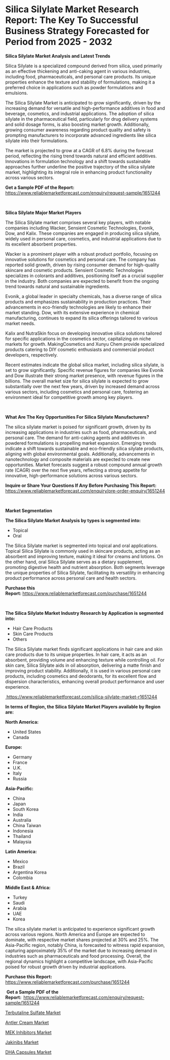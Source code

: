 <p><h1>Silica Silylate Market Research Report: The Key To Successful Business Strategy Forecasted for Period from 2025 - 2032</h1></p><p><strong>Silica Silylate Market Analysis and Latest Trends</strong></p>
<p><p>Silica Silylate is a specialized compound derived from silica, used primarily as an effective thickening and anti-caking agent in various industries, including food, pharmaceuticals, and personal care products. Its unique properties enhance the texture and stability of formulations, making it a preferred choice in applications such as powder formulations and emulsions.</p><p>The Silica Silylate Market is anticipated to grow significantly, driven by the increasing demand for versatile and high-performance additives in food and beverage, cosmetics, and industrial applications. The adoption of silica silylate in the pharmaceutical field, particularly for drug delivery systems and solid dosage forms, is also boosting market growth. Additionally, growing consumer awareness regarding product quality and safety is prompting manufacturers to incorporate advanced ingredients like silica silylate into their formulations.</p><p>The market is projected to grow at a CAGR of 6.8% during the forecast period, reflecting the rising trend towards natural and efficient additives. Innovations in formulation technology and a shift towards sustainable approaches further underline the positive trajectory of the silica silylate market, highlighting its integral role in enhancing product functionality across various sectors.</p></p>
<p><strong>Get a Sample PDF of the Report:&nbsp;</strong> <a href="https://www.reliablemarketforecast.com/enquiry/request-sample/1651244?utm_campaign=1875&utm_medium=2&utm_source=Github&utm_content=ia&utm_term=08032025&utm_id=silica-silylate">https://www.reliablemarketforecast.com/enquiry/request-sample/1651244</a></p>
<p>&nbsp;</p>
<p><strong>Silica Silylate Major Market Players</strong></p>
<p><p>The Silica Silylate market comprises several key players, with notable companies including Wacker, Sensient Cosmetic Technologies, Evonik, Dow, and Kalix. These companies are engaged in producing silica silylate, widely used in personal care, cosmetics, and industrial applications due to its excellent absorbent properties.</p><p>Wacker is a prominent player with a robust product portfolio, focusing on innovative solutions for cosmetics and personal care. The company has reported solid growth, driven by rising consumer demand for high-quality skincare and cosmetic products. Sensient Cosmetic Technologies specializes in colorants and additives, positioning itself as a crucial supplier in the industry. Both companies are expected to benefit from the ongoing trend towards natural and sustainable ingredients.</p><p>Evonik, a global leader in specialty chemicals, has a diverse range of silica products and emphasizes sustainability in production practices. Their advancements in eco-friendly technologies are likely to enhance their market standing. Dow, with its extensive experience in chemical manufacturing, continues to expand its silica offerings tailored to various market needs.</p><p>Kalix and NutraSkin focus on developing innovative silica solutions tailored for specific applications in the cosmetics sector, capitalizing on niche markets for growth. MakingCosmetics and Xunyu Chem provide specialized products catering to DIY cosmetic enthusiasts and commercial product developers, respectively.</p><p>Recent estimates indicate the global silica market, including silica silylate, is set to grow significantly. Specific revenue figures for companies like Evonik and Dow illustrate their strong market presence, with revenue figures in the billions. The overall market size for silica silylate is expected to grow substantially over the next few years, driven by increased demand across various sectors, including cosmetics and personal care, fostering an environment ideal for competitive growth among key players.</p></p>
<p>&nbsp;</p>
<p><strong>What Are The Key Opportunities For Silica Silylate Manufacturers?</strong></p>
<p><p>The silica silylate market is poised for significant growth, driven by its increasing applications in industries such as food, pharmaceuticals, and personal care. The demand for anti-caking agents and additives in powdered formulations is propelling market expansion. Emerging trends indicate a shift towards sustainable and eco-friendly silica silylate products, aligning with global environmental goals. Additionally, advancements in nanotechnology and composite materials are expected to create new opportunities. Market forecasts suggest a robust compound annual growth rate (CAGR) over the next five years, reflecting a strong appetite for innovative, high-performance solutions across various sectors.</p></p>
<p><strong>Inquire or Share Your Questions If Any Before Purchasing This Report:</strong> <a href="https://www.reliablemarketforecast.com/enquiry/pre-order-enquiry/1651244?utm_campaign=1875&utm_medium=2&utm_source=Github&utm_content=ia&utm_term=08032025&utm_id=silica-silylate">https://www.reliablemarketforecast.com/enquiry/pre-order-enquiry/1651244</a></p>
<p>&nbsp;</p>
<p><strong>Market Segmentation</strong></p>
<p><strong>The Silica Silylate Market Analysis by types is segmented into:</strong></p>
<p><ul><li>Topical</li><li>Oral</li></ul></p>
<p><p>The Silica Silylate market is segmented into topical and oral applications. Topical Silica Silylate is commonly used in skincare products, acting as an absorbent and improving texture, making it ideal for creams and lotions. On the other hand, oral Silica Silylate serves as a dietary supplement, promoting digestive health and nutrient absorption. Both segments leverage the unique properties of Silica Silylate, facilitating its versatility in enhancing product performance across personal care and health sectors.</p></p>
<p><strong>Purchase this Report:&nbsp;</strong><a href="https://www.reliablemarketforecast.com/purchase/1651244?utm_campaign=1875&utm_medium=2&utm_source=Github&utm_content=ia&utm_term=08032025&utm_id=silica-silylate">https://www.reliablemarketforecast.com/purchase/1651244</a></p>
<p>&nbsp;</p>
<p><strong>The Silica Silylate Market Industry Research by Application is segmented into:</strong></p>
<p><ul><li>Hair Care Products</li><li>Skin Care Products</li><li>Others</li></ul></p>
<p><p>The Silica Silylate market finds significant applications in hair care and skin care products due to its unique properties. In hair care, it acts as an absorbent, providing volume and enhancing texture while controlling oil. For skin care, Silica Silylate aids in oil absorption, delivering a matte finish and improving product stability. Additionally, it is used in various personal care products, including cosmetics and deodorants, for its excellent flow and dispersion characteristics, enhancing overall product performance and user experience.</p></p>
<p><a href="https://www.reliablemarketforecast.com/silica-silylate-market-r1651244?utm_campaign=1875&utm_medium=2&utm_source=Github&utm_content=ia&utm_term=08032025&utm_id=silica-silylate">&nbsp;https://www.reliablemarketforecast.com/silica-silylate-market-r1651244</a></p>
<p><strong>In terms of Region, the Silica Silylate Market Players available by Region are:</strong></p>
<p>
    <p> <strong> North America: </strong>
        <ul>
            <li>United States</li>
            <li>Canada</li>
        </ul>
        </p> 
    <p> <strong> Europe: </strong>
        <ul>
            <li>Germany</li>
            <li>France</li>
            <li>U.K.</li>
            <li>Italy</li>
            <li>Russia</li>
        </ul>
        </p> 
    <p> <strong> Asia-Pacific: </strong>
        <ul>
            <li>China</li>
            <li>Japan</li>
            <li>South Korea</li>
            <li>India</li>
            <li>Australia</li>
            <li>China Taiwan</li>
            <li>Indonesia</li>
            <li>Thailand</li>
            <li>Malaysia</li>
        </ul>
        </p> 
    <p> <strong> Latin America: </strong>
        <ul>
            <li>Mexico</li>
            <li>Brazil</li>
            <li>Argentina Korea</li>
            <li>Colombia</li>
        </ul>
        </p> 
    <p> <strong> Middle East & Africa: </strong>
        <ul>
            <li>Turkey</li>
            <li>Saudi</li>
            <li>Arabia</li>
            <li>UAE</li>
            <li>Korea</li>
        </ul>
    </p>
    </p>
<p><p>The silica silylate market is anticipated to experience significant growth across various regions. North America and Europe are expected to dominate, with respective market shares projected at 30% and 25%. The Asia-Pacific region, notably China, is forecasted to witness rapid expansion, capturing approximately 35% of the market due to increasing demand in industries such as pharmaceuticals and food processing. Overall, the regional dynamics highlight a competitive landscape, with Asia-Pacific poised for robust growth driven by industrial applications.</p></p>
<p><strong>Purchase this Report: </strong><a href="https://www.reliablemarketforecast.com/purchase/1651244?utm_campaign=1875&utm_medium=2&utm_source=Github&utm_content=ia&utm_term=08032025&utm_id=silica-silylate">https://www.reliablemarketforecast.com/purchase/1651244</a></p>
<p>&nbsp;<strong>Get a Sample PDF of the Report:&nbsp;&nbsp;</strong><a href="https://www.reliablemarketforecast.com/enquiry/request-sample/1651244?utm_campaign=1875&utm_medium=2&utm_source=Github&utm_content=ia&utm_term=08032025&utm_id=silica-silylate">https://www.reliablemarketforecast.com/enquiry/request-sample/1651244</a></p>
<p><strong></strong></p>
<p><p><a href="https://github.com/rentzszaszjn/Market-Research-Report-List-1/blob/main/terbutaline-sulfate-market.md?utm_campaign=1875&utm_medium=2&utm_source=Github&utm_content=ia&utm_term=08032025&utm_id=silica-silylate">Terbutaline Sulfate Market</a></p><p><a href="https://github.com/yenagmah/Market-Research-Report-List-1/blob/main/antler-cream-market.md?utm_campaign=1875&utm_medium=2&utm_source=Github&utm_content=ia&utm_term=08032025&utm_id=silica-silylate">Antler Cream Market</a></p><p><a href="https://github.com/navodfetiya/Market-Research-Report-List-1/blob/main/mek-inhibitors-market.md?utm_campaign=1875&utm_medium=2&utm_source=Github&utm_content=ia&utm_term=08032025&utm_id=silica-silylate">MEK Inhibitors Market</a></p><p><a href="https://github.com/doganaqev/Market-Research-Report-List-1/blob/main/jakinibs-market.md?utm_campaign=1875&utm_medium=2&utm_source=Github&utm_content=ia&utm_term=08032025&utm_id=silica-silylate">Jakinibs Market</a></p><p><a href="https://github.com/omemaeuseda/Market-Research-Report-List-1/blob/main/dha-capsules-market.md?utm_campaign=1875&utm_medium=2&utm_source=Github&utm_content=ia&utm_term=08032025&utm_id=silica-silylate">DHA Capsules Market</a></p></p>